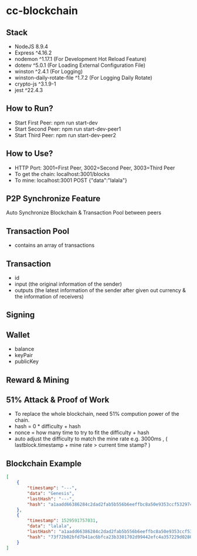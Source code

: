 # cc-blockchain

## Stack
- NodeJS 8.9.4
- Express ^4.16.2
- nodemon ^1.17.1 (For Development Hot Reload Feature)
- dotenv ^5.0.1 (For Loading External Configuration File)
- winston ^2.4.1 (For Logging)
- winston-daily-rotate-file ^1.7.2 (For Logging Daily Rotate)
- crypto-js ^3.1.9-1
- jest ^22.4.3

## How to Run?
- Start First Peer: npm run start-dev
- Start Second Peer: npm run start-dev-peer1
- Start Third Peer: npm run start-dev-peer2

## How to Use?
- HTTP Port: 3001=First Peer, 3002=Second Peer, 3003=Third Peer
- To get the chain: localhost:3001/blocks
- To mine: localhost:3001 POST {"data":"lalala"}

## P2P Synchronize Feature
Auto Synchronize Blockchain & Transaction Pool between peers

## Transaction Pool
 - contains an array of transactions

## Transaction
 - id
 - input (the original information of the sender)
 - outputs (the latest information of the sender after given out currency & the information of receivers)

## Signing

## Wallet
 - balance
 - keyPair
 - publicKey

## Reward & Mining

## 51% Attack & Proof of Work
- To replace the whole blockchain, need 51% compution power of the chain.
- hash = 0 * difficulty + hash
- nonce = how many time to try to fit the difficulty + hash
- auto adjust the difficulty to match the mine rate e.g. 3000ms , ( lastblock.timestamp + mine rate > current time stamp? )

## Blockchain Example
```json
[
    {
        "timestamp": "---",
        "data": "Genesis",
        "lastHash": "---",
        "hash": "a1aadd66386284c2dad2fab5b556b6eeffbc8a50e9353ccf532974205f0f8dda"
    },
    {
        "timestamp": 1529591757031,
        "data": "lalala",
        "lastHash": "a1aadd66386284c2dad2fab5b556b6eeffbc8a50e9353ccf532974205f0f8dda",
        "hash": "73f72b02bfd7b41ac6bfca23b3301702d99442efc4a357229d028008f7b98ffd"
    }
]
```
